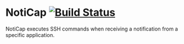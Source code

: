 # NotiCap [![Build Status](https://travis-ci.org/SapuSeven/NotiCap.svg?branch=master)](https://travis-ci.org/SapuSeven/NotiCap)
NotiCap executes SSH commands when receiving a notification from a specific application.
